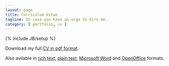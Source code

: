 ```yaml
---
layout: page
title: Curriculum Vitae
tagline: In case you have an urge to hire me.
category: [ portfolio, cv ]
---
```

{% include JB/setup %}


Download my full [CV in pdf format](NHancock_CV.pdf).

Also avilable in [rich text](NHancock_CV.rtf),  [plain text](NHancock_CV.txt),  [Microsoft Word](NHancock_CV.docx) and [OpenOffice](NHancock_CV.odt) formats.
 
